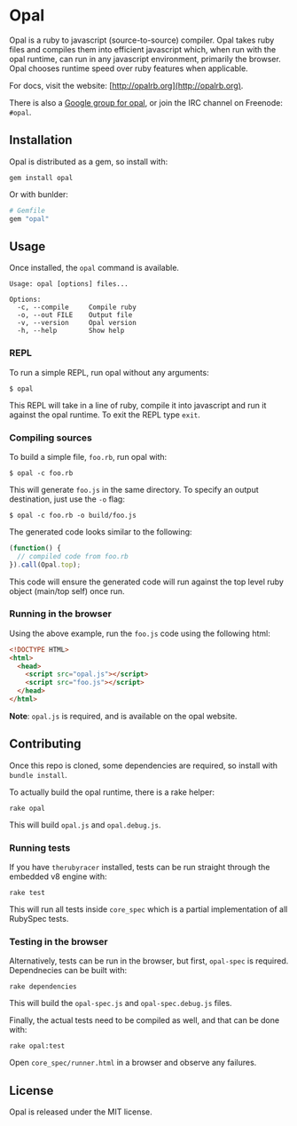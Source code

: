 # Opal

Opal is a ruby to javascript (source-to-source) compiler. Opal takes
ruby files and compiles them into efficient javascript which, when run
with the opal runtime, can run in any javascript environment, primarily
the browser. Opal chooses runtime speed over ruby features when
applicable.

For docs, visit the website: [http://opalrb.org](http://opalrb.org).

There is also a [Google group for opal](https://groups.google.com/forum/#!forum/opalrb), or
join the IRC channel on Freenode: `#opal`.

## Installation

Opal is distributed as a gem, so install with:

```
gem install opal
```

Or with bunlder:

``` ruby
# Gemfile
gem "opal"
```

## Usage

Once installed, the `opal` command is available.

    Usage: opal [options] files...

    Options:
      -c, --compile     Compile ruby
      -o, --out FILE    Output file
      -v, --version     Opal version
      -h, --help        Show help

### REPL

To run a simple REPL, run opal without any arguments:

    $ opal

This REPL will take in a line of ruby, compile it into javascript and
run it against the opal runtime. To exit the REPL type `exit`.

### Compiling sources

To build a simple file, `foo.rb`, run opal with:

    $ opal -c foo.rb

This will generate `foo.js` in the same directory. To specify an output
destination, just use the `-o` flag:

    $ opal -c foo.rb -o build/foo.js

The generated code looks similar to the following:

``` js
(function() {
  // compiled code from foo.rb
}).call(Opal.top);
```

This code will ensure the generated code will run against the top level
ruby object (main/top self) once run.

### Running in the browser

Using the above example, run the `foo.js` code using the following html:

``` html
<!DOCTYPE HTML>
<html>
  <head>
    <script src="opal.js"></script>
    <script src="foo.js"></script>
  </head>
</html>
```

**Note**: `opal.js` is required, and is available on the opal website.

## Contributing

Once this repo is cloned, some dependencies are required, so install
with `bundle install`.

To actually build the opal runtime, there is a rake helper:

    rake opal

This will build `opal.js` and `opal.debug.js`.

### Running tests

If you have `therubyracer` installed, tests can be run straight through
the embedded v8 engine with:

    rake test

This will run all tests inside `core_spec` which is a partial
implementation of all RubySpec tests.

### Testing in the browser

Alternatively, tests can be run in the browser, but first, `opal-spec`
is required. Dependnecies can be built with:

    rake dependencies

This will build the `opal-spec.js` and `opal-spec.debug.js` files.

Finally, the actual tests need to be compiled as well, and that can be
done with:

    rake opal:test

Open `core_spec/runner.html` in a browser and observe any failures.

## License

Opal is released under the MIT license.
